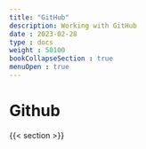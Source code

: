 ```yaml
---
title: "GitHub"
description: Working with GitHub
date : 2023-02-28
type : docs
weight : 50100
bookCollapseSection : true
menuOpen : true
---
```


# Github

{{< section >}}